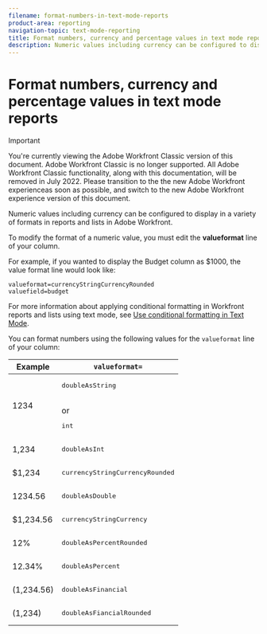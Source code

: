```yaml
---
filename: format-numbers-in-text-mode-reports
product-area: reporting
navigation-topic: text-mode-reporting
title: Format numbers, currency and percentage values in text mode reports
description: Numeric values including currency can be configured to display in a variety of formats in reports and lists in Adobe Workfront.
---
```


# Format numbers, currency and percentage values in text mode reports

>[!IMPORTANT]
>
>You're currently viewing the Adobe Workfront Classic version of this document. Adobe Workfront Classic is no longer supported. All Adobe Workfront Classic functionality, along with this documentation, will be removed in July 2022. Please transition to the the new Adobe Workfront experienceas soon as possible, and switch to the new Adobe Workfront experience version of this document.

Numeric values including currency can be configured to display in a variety of formats in reports and lists in&nbsp;Adobe Workfront.

To modify the format of a numeric value, you must edit the&nbsp;**valueformat**&nbsp;line of your column.

For example, if you wanted to display the Budget column as $1000, the value format line would look like:

```
valueformat=currencyStringCurrencyRounded
valuefield=budget
```

For more information about applying conditional formatting in Workfront reports and lists using text mode, see [Use conditional formatting in Text Mode](../../../reports-and-dashboards/reports/text-mode/use-conditional-formatting-text-mode.md).

You can format numbers&nbsp;using the following values for the `valueformat` line of your column:

| Example | `valueformat=` |
|---|---|
| 1234 |<pre>doubleAsString</pre> <br>or <br><pre>int</pre> |
| 1,234 |<pre>doubleAsInt</pre> |
| $1,234 |<pre>currencyStringCurrencyRounded</pre> |
| 1234.56 |<pre>doubleAsDouble</pre> |
| $1,234.56 |<pre>currencyStringCurrency</pre> |
| 12% |<pre>doubleAsPercentRounded</pre> |
| 12.34% |<pre>doubleAsPercent</pre> |
| (1,234.56) |<pre>doubleAsFinancial</pre> |
| (1,234) |<pre>doubleAsFiancialRounded</pre> |
